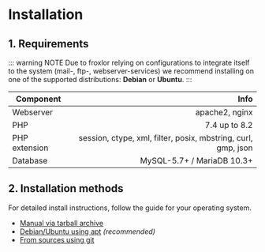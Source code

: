 # Installation

## 1. Requirements

::: warning NOTE
Due to froxlor relying on configurations to integrate itself to the system (mail-, ftp-, webserver-services) we
recommend installing on one of the supported distributions: __Debian__ or __Ubuntu__.
:::

| Component     |                                                          Info |
|---------------|--------------------------------------------------------------:|
| Webserver     |                                                apache2, nginx |
| PHP           |                                                 7.4 up to 8.2 |
| PHP extension | session, ctype, xml, filter, posix, mbstring, curl, gmp, json |
| Database      |                                    MySQL-5.7+ / MariaDB 10.3+ |

## 2. Installation methods

For detailed install instructions, follow the guide for your operating system.

* [Manual via tarball archive](tarball.html)
* [Debian/Ubuntu using apt](apt-package.html) *(recommended)*
* [From sources using git](source.html)